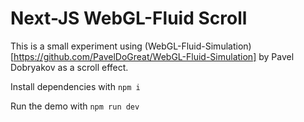 # Next-JS WebGL-Fluid Scroll

This is a small experiment using (WebGL-Fluid-Simulation)[https://github.com/PavelDoGreat/WebGL-Fluid-Simulation] by Pavel Dobryakov as a scroll effect.

Install dependencies with `npm i`

Run the demo with `npm run dev`
